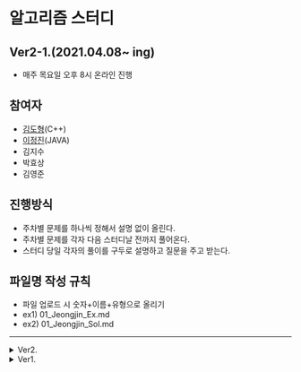 # 알고리즘 스터디

## Ver2-1.(2021.04.08~ ing)
-  매주 목요일 오후 8시 온라인 진행
## 참여자
- [김도형](https://github.com/DooooH)(C++)
- [이정진](https://github.com/JIN-096)(JAVA)
- 김지수
- 박효상
- 김영준

## 진행방식
- 주차별 문제를 하나씩 정해서 설명 없이 올린다.
- 주차별 문제를 각자 다음 스터디날 전까지 풀어온다.
- 스터디 당일 각자의 풀이를 구두로 설명하고 질문을 주고 받는다.

## 파일명 작성 규칙
- 파일 업로드 시 숫자+이름+유형으로 올리기
- ex1) 01_Jeongjin_Ex.md
- ex2) 01_Jeongjin_Sol.md
---

<details>
<summary>Ver2.</summary>
## Ver2.(2020.12.21~ ing)
-  매주 목요일 오후 8시 온라인 진행
## 참여자
- [김도형](https://github.com/DooooH)(C++)
- [이정진](https://github.com/JIN-096)(JAVA)
- 김지수
- 박효상
- 김영준

- 이채현(취업)
- 이정우(SSAFY)


## 진행방식
- 주차별 문제를 하나씩 정해서 설명 없이 올린다.
- 주차별 문제를 각자 다음 스터디날 전까지 풀어온다.
- 스터디 당일 각자의 풀이를 구두로 설명하고 질문을 주고 받는다.

## 파일명 작성 규칙
- 파일 업로드 시 숫자+이름+유형으로 올리기
- ex1) 01_Jeongjin_Ex.md
- ex2) 01_Jeongjin_Sol.md
---
</details>

<details>
<summary>Ver1.</summary>
 
## Ver1.
- 매주 목요일 오후 2시
- 시험기간을 제외하고 주 1회
## 참여자
- [권민철](https://github.com/ventania1680/)(JAVA)
- [김도형](https://github.com/DooooH)(C++)
- [이정진](https://github.com/JIN-096)(JAVA)
- 이채현(C++)

## 주차별 내용
1. Dynamic Programming (20.09.10)
2. DFS (20.09.17)
3. String
4. BFS
5. Dijkstra
6. Bellman-Ford


## 진행방식
- 주제별 문제를 하나씩 찾아서 레포에 업로드한다. 
- 주차별 문제를 각자 다음 스터디날 전까지 풀어온다.
- 각자 주제에 관한 요약본을 정리하여 레포에 업로드한다. 
- 스터디 당일 각자의 풀이를 구두로 설명하고 질문을 주고 받는다.

## 과제 미수행 벌금
과제를 하지 않은 자에겐 벌금 뿐이다.

## 파일명 작성 규칙
- 파일 업로드 시, 파일 뒤에 이름을 이니셜로 붙일 것
- ex) DP_01_kdh.java
---
</details>
